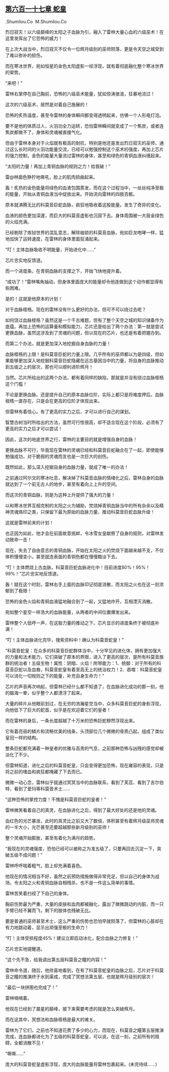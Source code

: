## [第六百一十七章 蛇皇](https://www.xxbiquge.com/11_11222/8973874.html)


  .Shumilou.Co  M.Shumilou.Co

  烈日寂灭！以六级巅峰的太阳之子血脉为引，融入了雷林大量心血的六级巫术！在这里发挥出了它恐怖的威力！

  在上次大战当中，烈日寂灭不仅令一位辉月级别的巫师陨落，更是令天空之城受到了难以弥补的损伤。

  而在寒冰世界，宛如恒星的金色太阳虚影一经浮现，就有着彻底融化整个寒冰世界的架势。

  “来吧！”

  雷林右掌停在自己胸前，恐怖的六级巫术能量，犹如惊涛骇浪，狂暴地流过！

  这次的六级巫术，居然是对着自己施展的！

  恐怖的炙热温度，甚至令雷林的身体瞬间都变得透明起来，仿佛一个人形电灯泡。

  要不是他的体质过人，火羽功全力运转，恐怕雷林瞬间就变成了一个焦炭，或者连焦炭都做不了，身体和灵魂被直接气化。

  但由于雷林本身对于火焰就有极高的耐抗，特别是他还是发出烈日寂灭的巫师，通过这么长时间的火羽功能量交流，已经可以勉强控制这个巫术的强度，再加上芯片的强力控制，金色的能量大量流过雷林的身体，甚至和绿色的青铜血液纠缠起来。

  “太阳的力量！再加上青铜血脉的规则之力！给我破！”

  雷@林面色狰狞地嘶吼，脸上的肌肉扭曲起来。

  轰！炙热的金色能量将绿色的血液包围蒸发，而在这个过程当中，一丝丝纯净至极的能量，开始从青铜血液当中绽放出来。开始流向雷林的四肢百骸。

  原本就沸腾无比的科莫音巨蛇血脉，疯狂地吸收着这股能量。发生了奇异的变化。

  血液的颜色更加深邃，而巨大的科莫音虚影也沉寂下去。身体周围被一大层金绿色的火焰充满。

  已经剔除了炼狱世界的混乱意志，解除枷锁的科莫音血脉，宛如巨龙咆哮一样，猛地加快了运转速度，在雷林的身体里面狂涌起来。

  “叮！主体血脉吸收不明能量，开始进化中……”

  芯片忠实地反馈道。

  而一个进度条，在青铜血脉的支撑之下，开始飞快地提升着。

  “成功了！”雷林嘴角抽动，但身体里面庞大的能量却令他连做到这个动作都显得有些困难。

  是的！这就是他原本的计划！

  对于血脉桎梏。现在的雷林没有什么更好的办法，但可不可以绕过去呢？

  如何饶过血脉桎梏？虽然这是一个千古难题，但有了整个天空之城的知识储备作为底蕴，再加上恐怖的运算量和模拟能力，芯片还是给出了两个办法：第一就是尝试更换血脉，虽然这涉及到了灵魂的问题，但以现在的芯片，也还是有着把握办到。

  而第二个办法，就是更加深入地挖掘自身血脉的力量！

  血脉桎梏的上限！是科莫音巨蛇的力量上限。几乎所有的巫师都以为是四级，但如果能够更加深入地挖掘科莫音巨蛇隐藏在远古基因当中的力量，将自身的血脉推动到五级之上的层次，那也可以顺利进阶辉月！

  当然。芯片所给出的这两个办法，都有着同样的缺陷，那就是并没有绕过血脉桎梏这个门槛！

  不论是更换血脉。还是提升自己的原本血脉位阶，实际上都只是将难度押后。血脉桎梏一直存在，只是会在更高的位阶才体现出来。

  但雷林有着信心。有了更高的实力之后，才可以进行自己的谋划。

  智慧古树当时所给出的方法，虽然可行性很高，却不适合现在这个阶段，必须有了更高的实力之后才可以尝试！

  因此，这次的地底世界之行，雷林的主要目的就是增强自身的血脉！

  更换血脉不可行，毕竟现在雷林的灵魂已经和科莫音巨蛇融合在了一起，即使能够勉强成功，对于脆弱的灵魂而言也是一次巨大的创伤。

  既然如此，那么深入挖掘自身的血脉力量，就成了唯一的办法！

  之前通过阿尔文的寒冰吐息，解决掉了科莫音血脉的情绪化之后，雷林自身的血脉就达到了一个前无古人的地步，甚至有着向上上升的空间。

  而这次的青铜血脉，则是为这种上升提供了强大的力量！

  以和寒冰世界互相克制的太阳之火为辅助，焚烧掉青铜血脉当中的所有杂余以及精神灵魂烙印之类，只保留下最为原始的血脉力量，推动科莫音巨蛇血脉升级！

  这就是雷林前来的计划！

  也正因为如此，他才会在前面故意挑衅，令冰雪女皇献祭了自身的规则，对雷林发动致命一击！

  现在，失去了自由意志的青铜血脉，开始在太阳之火的焚烧下面越来越不支，不仅体积慢慢变小，甚至就连表面的青铜色都在慢慢黯淡下去。

  “叮！主体燃烧上古血脉，科莫音巨蛇血脉进化中！目前进度80%！95%！99%！”芯片忠实地反馈道。

  轰！就在这个时刻，雷林右手上面的血脉印记彻底消散，而太阳之火也在这一刻浓郁到了极限！

  恐怖的金色火焰和青铜血液猛地融合到了一起，又猛地炸开，互相湮灭消散。

  宛如整个星空一样浩大的血脉能量，从两者的中间位置爆发出来。

  雷林整个人低呼一声，在这股力量的推动之下，芯片显示的进度条终于被彻底补满！

  “叮！主体血脉进化完毕，搜索资料中！确认为科莫音蛇皇！”

  “科莫音蛇皇：在众多的科莫音巨蛇群体当中，十分罕见的进化体，拥有更加强大的力量和法术能力，它们突破了原本的界限，进入了更高的层次，是所有科莫音族群的统治者！五级生物！属性：阴暗、火焰！附带能力：1、统御：对于所有的科莫音巨蛇以及血裔，科莫音蛇皇有着至高无上的统治权力！2、吞噬：科莫音蛇皇可以消化一切规则之下的能量，补充自身生命力！”

  芯片的声音再次响起，但雷林已经什么都不知道了，在血脉进化成功的那一刻，他的脑海一晕，似乎整个人都漂浮了起来。

  大量的碎片从他眼前划过，在无穷的浩瀚星空当中，众多科莫音巨蛇的身影浮现，向他低下了巨大的蛇首，似乎是在欢迎着它们的皇者！

  而在雷林的身后，一条长度超越了十万米的恐怖巨蛇穆然浮现出来。

  它有着亮丽的鳞片和流畅优美的线条，头顶部位几个微微的骨质凸起，组成了类似皇冠一样的结构。

  整条巨蛇都充满着一种皇者的优雅与高贵的气息，之前那种恐怖与凶残的感觉却被淡化了不少。

  但雷林知道，进化之后的科莫音蛇皇，只会变得更加恐怖，现在雍容的表现，只是将之前的嗜血和疯狂都掩藏了下去而已。

  微微一动心念，雷林似乎就通过冥冥当中的血脉联系，看到了芙蕊、看到了吉尔伯特，看到了爱玛等科莫音术士……

  “这种恐怖的掌控力度！不愧是科莫音巨蛇的皇者！”

  雷林微笑看着自己的真灵，在血脉进化之后，得到了最大好处的还是他的灵魂。

  血红色的光芒暴涨，此时的真灵比之前又大了数倍，体积甚至有着辉月级巫师灵魂的一半大小，光芒甚至还要超越那些新月级别的巫师！

  整个灵魂开始膨胀，甚至有着化为满月的趋势。

  “我现在的灵魂强度，恐怕已经可以被称之为准五级了，只要再回去沉淀一下，突破五级不成问题！”

  雷林呼呼喘着粗气，脸上却充满着喜色。

  他现在的情况相当不好，虽然之前预防措施做得非常充足，但以自己的身体为战场，令太阳之火和青铜血脉自相残杀，也不是一件这么简单的事情。

  雷林苦笑着扫视了下自己的身体。

  胸前伤势最为严重，大量的皮肤和血肉都被融化，露出了微微跳动的内脏，而一只手臂已经不翼而飞，剩下的肢体也残破无比。

  要是普通的巫师甚至术士，这么严重的伤势也恐怕早就陨落了，但雷林的心脏却在有力地跳动着，显示出顽强至极的生命力！

  “叮！主体受损程度45%！建议立即启动冰化，配合血脉之力修复！”

  芯片忠实地提醒道。

  “这个先不急，给我调出第五层科莫音之瞳的内容！”

  雷林命令道，随后，他欣喜地看到，在有了科莫音蛇皇的血脉之后，芯片对于科莫音之瞳的推演终于水到渠成，完成了冥想法第五层，也就是辉月级别的层次！

  “最后一块拼图也完成了！”

  雷林喃喃着。

  他现在已经到了晨星的巅峰，接下来需要考虑的就是怎么突破辉月。

  而在这其中，冥想法和血脉桎梏是最大的难关。

  雷林为了它们，之前也不知道花费了多少的心力，而现在，科莫音之瞳第五层推演完成，连血脉都进化为了五级的科莫音蛇皇，可以说，在这一刻，之前所有的阻碍，全都消散不见！

  “嘶嘶……”

  庞大的科莫音蛇皇虚影浮现，庞大的血脉能量将雷林包裹起来。(未完待续……)

  
